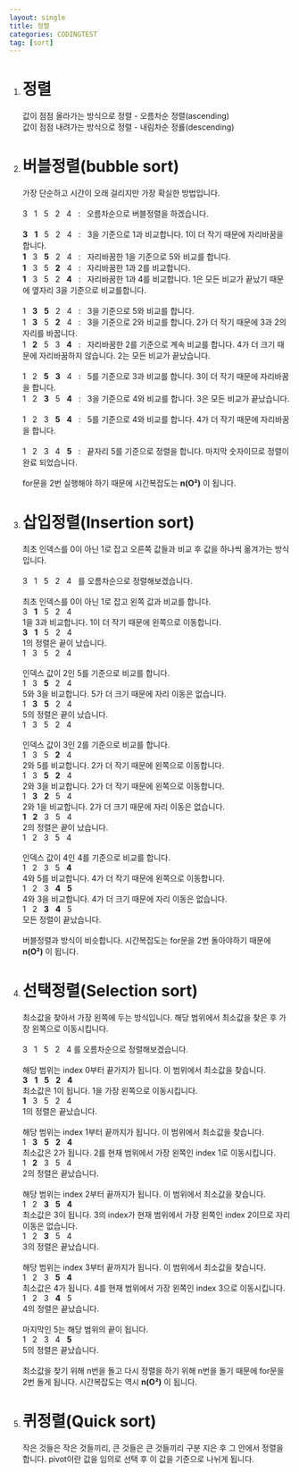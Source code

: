 ```yaml
---
layout: single
title: 정렬
categories: CODINGTEST
tag: [sort]
---
```


1. # 정렬
   값이 점점 올라가는 방식으로 정렬 - 오름차순 정렬(ascending)   
   값이 점점 내려가는 방식으로 정렬 - 내림차순 정룔(descending)   
1. # 버블정렬(bubble sort)
   가장 단순하고 시간이 오래 걸리지만 가장 확실한 방법입니다.    
   <br>
   3&nbsp;&nbsp;&nbsp;1&nbsp;&nbsp;&nbsp;5&nbsp;&nbsp;&nbsp;2&nbsp;&nbsp;&nbsp;4&nbsp;&nbsp;&nbsp;:&nbsp;&nbsp;&nbsp;오름차순으로 버블정렬을 하겠습니다.   
   <br>
   __3__&nbsp;&nbsp;&nbsp;__1__&nbsp;&nbsp;&nbsp;5&nbsp;&nbsp;&nbsp;2&nbsp;&nbsp;&nbsp;4&nbsp;&nbsp;&nbsp;:&nbsp;&nbsp;&nbsp;3을 기준으로 1과 비교합니다. 1이 더 작기 때문에 자리바꿈을 합니다.   
   __1__&nbsp;&nbsp;&nbsp;3&nbsp;&nbsp;&nbsp;__5__&nbsp;&nbsp;&nbsp;2&nbsp;&nbsp;&nbsp;4&nbsp;&nbsp;&nbsp;:&nbsp;&nbsp;&nbsp;자리바꿈한 1을 기준으로 5와 비교를 합니다.   
   __1__&nbsp;&nbsp;&nbsp;3&nbsp;&nbsp;&nbsp;5&nbsp;&nbsp;&nbsp;__2__&nbsp;&nbsp;&nbsp;4&nbsp;&nbsp;&nbsp;:&nbsp;&nbsp;&nbsp;자리바꿈한 1과 2를 비교합니다.   
   __1__&nbsp;&nbsp;&nbsp;3&nbsp;&nbsp;&nbsp;5&nbsp;&nbsp;&nbsp;2&nbsp;&nbsp;&nbsp;__4__&nbsp;&nbsp;&nbsp;:&nbsp;&nbsp;&nbsp;자리바꿈한 1과 4를 비교합니다. 1은 모든 비교가 끝났기 때문에 옆자리 3을 기준으로 비교를합니다.   
   <br>
   1&nbsp;&nbsp;&nbsp;__3__&nbsp;&nbsp;&nbsp;__5__&nbsp;&nbsp;&nbsp;2&nbsp;&nbsp;&nbsp;4&nbsp;&nbsp;&nbsp;:&nbsp;&nbsp;&nbsp;3을 기준으로 5와 비교를 합니다.   
   1&nbsp;&nbsp;&nbsp;__3__&nbsp;&nbsp;&nbsp;5&nbsp;&nbsp;&nbsp;__2__&nbsp;&nbsp;&nbsp;4&nbsp;&nbsp;&nbsp;:&nbsp;&nbsp;&nbsp;3을 기준으로 2와 비교를 합니다. 2가 더 작기 때문에 3과 2의 자리를 바꿉니다.   
   1&nbsp;&nbsp;&nbsp;__2__&nbsp;&nbsp;&nbsp;5&nbsp;&nbsp;&nbsp;3&nbsp;&nbsp;&nbsp;__4__&nbsp;&nbsp;&nbsp;:&nbsp;&nbsp;&nbsp;자리바꿈한 2를 기준으로 계속 비교를 합니다. 4가 더 크기 때문에 자리바꿈하지 않습니다. 2는 모든 비교가 끝났습니다.   
   <br>
   1&nbsp;&nbsp;&nbsp;2&nbsp;&nbsp;&nbsp;__5__&nbsp;&nbsp;&nbsp;__3__&nbsp;&nbsp;&nbsp;4&nbsp;&nbsp;&nbsp;:&nbsp;&nbsp;&nbsp;5를 기준으로 3과 비교를 합니다. 3이 더 작기 때문에 자리바꿈을 합니다.   
   1&nbsp;&nbsp;&nbsp;2&nbsp;&nbsp;&nbsp;__3__&nbsp;&nbsp;&nbsp;5&nbsp;&nbsp;&nbsp;__4__&nbsp;&nbsp;&nbsp;:&nbsp;&nbsp;&nbsp;3을 기준으로 4와 비교를 합니다. 3은 모든 비교가 끝났습니다.   
   <br>
   1&nbsp;&nbsp;&nbsp;2&nbsp;&nbsp;&nbsp;3&nbsp;&nbsp;&nbsp;__5__&nbsp;&nbsp;&nbsp;__4__&nbsp;&nbsp;&nbsp;:&nbsp;&nbsp;&nbsp;5를 기준으로 4와 비교를 합니다. 4가 더 작기 때문에 자리바꿈을 합니다.   
   <br>
   1&nbsp;&nbsp;&nbsp;2&nbsp;&nbsp;&nbsp;3&nbsp;&nbsp;&nbsp;4&nbsp;&nbsp;&nbsp;__5__&nbsp;&nbsp;&nbsp;:&nbsp;&nbsp;&nbsp;끝자리 5를 기준으로 정렬을 합니다.   마지막 숫자이므로 정렬이 완료 되었습니다.   
   <br>
   for문을 2번 실행해야 하기 때문에 시간복잡도는 __n(O²)__ 이 됩니다.   
1. # 삽입정렬(Insertion sort)
   최초 인덱스를 0이 아닌 1로 잡고 오른쪽 값들과 비교 후 값을 하나씩 옮겨가는 방식입니다.   
   <br>
   3&nbsp;&nbsp;&nbsp;1&nbsp;&nbsp;&nbsp;5&nbsp;&nbsp;&nbsp;2&nbsp;&nbsp;&nbsp;4&nbsp;&nbsp;&nbsp;를 오름차순으로 정렬해보겠습니다.   
   <br>
   최초 인덱스를 0이 아닌 1로 잡고 왼쪽 값과 비교를 합니다.   
   3&nbsp;&nbsp;&nbsp;__1__&nbsp;&nbsp;&nbsp;5&nbsp;&nbsp;&nbsp;2&nbsp;&nbsp;&nbsp;4   
   1을 3과 비교합니다. 1이 더 작기 때문에 왼쪽으로 이동합니다.   
   __3__&nbsp;&nbsp;&nbsp;__1__&nbsp;&nbsp;&nbsp;5&nbsp;&nbsp;&nbsp;2&nbsp;&nbsp;&nbsp;4   
   1의 정렬은 끝이 났습니다.    
   1&nbsp;&nbsp;&nbsp;3&nbsp;&nbsp;&nbsp;5&nbsp;&nbsp;&nbsp;2&nbsp;&nbsp;&nbsp;4   
   <br>
   인덱스 값이 2인 5를 기준으로 비교를 합니다.   
   1&nbsp;&nbsp;&nbsp;3&nbsp;&nbsp;&nbsp;__5__&nbsp;&nbsp;&nbsp;2&nbsp;&nbsp;&nbsp;4   
   5와 3을 비교합니다. 5가 더 크기 때문에 자리 이동은 없습니다.   
   1&nbsp;&nbsp;&nbsp;__3__&nbsp;&nbsp;&nbsp;__5__&nbsp;&nbsp;&nbsp;2&nbsp;&nbsp;&nbsp;4   
   5의 정렬은 끝이 났습니다.   
   1&nbsp;&nbsp;&nbsp;3&nbsp;&nbsp;&nbsp;5&nbsp;&nbsp;&nbsp;2&nbsp;&nbsp;&nbsp;4   
   <br>
   인덱스 값이 3인 2를 기준으로 비교를 합니다.   
   1&nbsp;&nbsp;&nbsp;3&nbsp;&nbsp;&nbsp;5&nbsp;&nbsp;&nbsp;__2__&nbsp;&nbsp;&nbsp;4   
   2와 5를 비교합니다. 2가 더 작기 때문에 왼쪽으로 이동합니다.   
   1&nbsp;&nbsp;&nbsp;3&nbsp;&nbsp;&nbsp;__5__&nbsp;&nbsp;&nbsp;__2__&nbsp;&nbsp;&nbsp;4   
   2와 3을 비교합니다. 2가 더 작기 때문에 왼쪽으로 이동합니다.   
   1&nbsp;&nbsp;&nbsp;__3__&nbsp;&nbsp;&nbsp;__2__&nbsp;&nbsp;&nbsp;5&nbsp;&nbsp;&nbsp;4   
   2와 1을 비교합니다. 2가 더 크기 때문에 자리 이동은 없습니다.   
   __1__&nbsp;&nbsp;&nbsp;__2__&nbsp;&nbsp;&nbsp;3&nbsp;&nbsp;&nbsp;5&nbsp;&nbsp;&nbsp;4   
   2의 정렬은 끝이 났습니다.   
   1&nbsp;&nbsp;&nbsp;2&nbsp;&nbsp;&nbsp;3&nbsp;&nbsp;&nbsp;5&nbsp;&nbsp;&nbsp;4   
   <br>
   인덱스 값이 4인 4를 기준으로 비교를 합니다.   
   1&nbsp;&nbsp;&nbsp;2&nbsp;&nbsp;&nbsp;3&nbsp;&nbsp;&nbsp;5&nbsp;&nbsp;&nbsp;__4__   
   4와 5를 비교합니다. 4가 더 작기 때문에 왼쪽으로 이동합니다.   
   1&nbsp;&nbsp;&nbsp;2&nbsp;&nbsp;&nbsp;3&nbsp;&nbsp;&nbsp;__4__&nbsp;&nbsp;&nbsp;__5__   
   4와 3을 비교합니다. 4가 더 크기 때문에 자리 이동은 없습니다.   
   1&nbsp;&nbsp;&nbsp;2&nbsp;&nbsp;&nbsp;__3__&nbsp;&nbsp;&nbsp;__4__&nbsp;&nbsp;&nbsp;5   
   모든 정렬이 끝났습니다.   
   <br>
   버블정렬과 방식이 비슷합니다. 시간복잡도는 for문을 2번 돌아야하기 때문에 __n(O²)__ 이 됩니다.   
1. # 선택정렬(Selection sort)
   최소값을 찾아서 가장 왼쪽에 두는 방식입니다. 해당 범위에서 최소값을 찾은 후 가장 왼쪽으로 이동시킵니다.   
   <br>
   3&nbsp;&nbsp;&nbsp;1&nbsp;&nbsp;&nbsp;5&nbsp;&nbsp;&nbsp;2&nbsp;&nbsp;&nbsp;4 를 오름차순으로 정렬해보겠습니다.   
   <br>
   해당 범위는 index 0부터 끝가지가 됩니다. 이 범위에서 최소값을 찾습니다.   
   __3__&nbsp;&nbsp;&nbsp;__1__&nbsp;&nbsp;&nbsp;__5__&nbsp;&nbsp;&nbsp;__2__&nbsp;&nbsp;&nbsp;__4__   
   최소값은 1이 됩니다. 1을 가장 왼쪽으로 이동시킵니다.   
   __1__&nbsp;&nbsp;&nbsp;3&nbsp;&nbsp;&nbsp;5&nbsp;&nbsp;&nbsp;2&nbsp;&nbsp;&nbsp;4   
   1의 정렬은 끝났습니다.   
   <br>
   해당 범위는 index 1부터 끝까지가 됩니다. 이 범위에서 최소값을 찾습니다.   
   1&nbsp;&nbsp;&nbsp;__3__&nbsp;&nbsp;&nbsp;__5__&nbsp;&nbsp;&nbsp;__2__&nbsp;&nbsp;&nbsp;__4__   
   최소값은 2가 됩니다. 2를 현재 범위에서 가장 왼쪽인 index 1로 이동시킵니다.   
   1&nbsp;&nbsp;&nbsp;__2__&nbsp;&nbsp;&nbsp;3&nbsp;&nbsp;&nbsp;5&nbsp;&nbsp;&nbsp;4   
   2의 정렬은 끝났습니다.   
   <br>
   해당 범위는 index 2부터 끝까지가 됩니다. 이 범위에서 최소값을 찾습니다.   
   1&nbsp;&nbsp;&nbsp;2&nbsp;&nbsp;&nbsp;__3__&nbsp;&nbsp;&nbsp;__5__&nbsp;&nbsp;&nbsp;__4__   
   최소값은 3이 됩니다. 3의 index가 현재 범위에서 가장 왼쪽인 index 2이므로 자리 이동은 없습니다.   
   1&nbsp;&nbsp;&nbsp;2&nbsp;&nbsp;&nbsp;__3__&nbsp;&nbsp;&nbsp;5&nbsp;&nbsp;&nbsp;4   
   3의 정렬은 끝났습니다.   
   <br>
   해당 범위는 index 3부터 끝까지가 됩니다. 이 범위에서 최소값을 찾습니다.   
   1&nbsp;&nbsp;&nbsp;2&nbsp;&nbsp;&nbsp;3&nbsp;&nbsp;&nbsp;__5__&nbsp;&nbsp;&nbsp;__4__   
   최소값은 4가 됩니다. 4를 현재 범위에서 가장 왼쪽인 index 3으로 이동시킵니다.   
   1&nbsp;&nbsp;&nbsp;2&nbsp;&nbsp;&nbsp;3&nbsp;&nbsp;&nbsp;__4__&nbsp;&nbsp;&nbsp;5   
   4의 정렬은 끝났습니다.   
   <br>
   마지막인 5는 해당 범위의 끝이 됩니다.   
   1&nbsp;&nbsp;&nbsp;2&nbsp;&nbsp;&nbsp;3&nbsp;&nbsp;&nbsp;4&nbsp;&nbsp;&nbsp;__5__   
   5의 정렬은 끝났습니다.   
   <br>
   최소값을 찾기 위해 n번을 돌고 다시 정렬을 하기 위해 n번을 돌기 때문에 for문을 2번 돌게 됩니다. 시간복잡도는 역시 __n(O²)__ 이 됩니다.
1. # 퀴정렬(Quick sort)
   작은 것들은 작은 것들끼리, 큰 것들은 큰 것들끼리 구분 지은 후 그 안에서 정렬을 합니다.
   pivot이란 값을 임의로 선택 후 이 값을 기준으로 나뉘게 됩니다.


